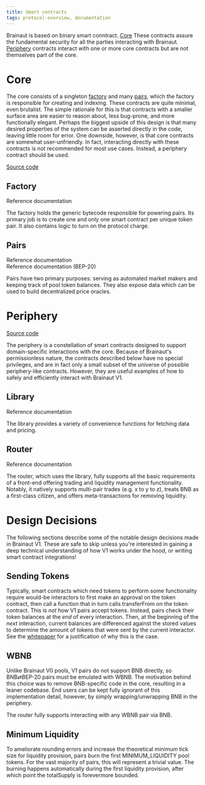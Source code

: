 ```yaml
---
title: Smart contracts
tags: protocol-overview, documentation
---
```


Brainaut is based on binary smart conntract. [Core](#core) These contracts assure the fundamental security for all the parties interacting with Brainaut. 
[Periphery](#periphery) contracts interact with one or more core contracts but are not themselves part of the core.

# Core


The core consists of a singleton [factory](#factory) and many [pairs](#pairs), which the factory is responsible for creating and indexing. These contracts are quite minimal, even brutalist. The simple rationale for this is that contracts with a smaller surface area are easier to reason about, less bug-prone, and more functionally elegant. Perhaps the biggest upside of this design is that many desired properties of the system can be asserted directly in the code, leaving little room for error. One downside, however, is that core contracts are somewhat user-unfriendly. In fact, interacting directly with these contracts is not recommended for most use cases. Instead, a periphery contract should be used.

[Source code](https://github.com/Brainaut/brainaut-v1-core)

## Factory

<Link to='/docs/v1/smart-contracts/factory'>Reference documentation</Link>

The factory holds the generic bytecode responsible for powering pairs. Its primary job is to create one and only one smart contract per unique token pair. It also contains logic to turn on the protocol charge.

## Pairs

<Link to='/docs/v1/smart-contracts/pair'>Reference documentation</Link>
<br />
<Link to='/docs/v1/smart-contracts/pair-bep-20'>Reference documentation (BEP-20)</Link>

Pairs have two primary purposes: serving as automated market makers and keeping track of pool token balances. They also expose data which can be used to build decentralized price oracles.

# Periphery

[Source code](https://github.com/Brainaut/Brainaut-V1-Periphery)

The periphery is a constellation of smart contracts designed to support domain-specific interactions with the core. Because of Brainaut's permissionless nature, the contracts described below have no special privileges, and are in fact only a small subset of the universe of possible periphery-like contracts. However, they are useful examples of how to safely and efficiently interact with Brainaut V1.

## Library

<Link to='/docs/v1/smart-contracts/library'>Reference documentation</Link>

The library provides a variety of convenience functions for fetching data and pricing.

## Router

<Link to='/docs/v1/smart-contracts/router02'>Reference documentation</Link>

The router, which uses the library, fully supports all the basic requirements of a front-end offering trading and liquidity management functionality. Notably, it natively supports multi-pair trades (e.g. x to y to z), treats BNB as a first-class citizen, and offers meta-transactions for removing liquidity.

# Design Decisions

The following sections describe some of the notable design decisions made in Brainaut V1. These are safe to skip unless you're interested in gaining a deep technical understanding of how V1 works under the hood, or writing smart contract integrations!

## Sending Tokens

Typically, smart contracts which need tokens to perform some functionality require would-be interactors to first make an approval on the token contract, then call a function that in turn calls transferFrom on the token contract. This is _not_ how V1 pairs accept tokens. Instead, pairs check their token balances at the _end_ of every interaction. Then, at the beginning of the _next_ interaction, current balances are differenced against the stored values to determine the amount of tokens that were sent by the current interactor. See the <a href='#' target='_blank' rel='noopener noreferrer'>whitepaper</a> for a justification of why this is the case.

## WBNB

Unlike Brainaut V0 pools, V1 pairs do not support BNB directly, so BNB⇄BEP-20 pairs must be emulated with WBNB. The motivation behind this choice was to remove BNB-specific code in the core, resulting in a leaner codebase. End users can be kept fully ignorant of this implementation detail, however, by simply wrapping/unwrapping BNB in the periphery.

The router fully supports interacting with any WBNB pair via BNB.

## Minimum Liquidity

To ameliorate rounding errors and increase the theoretical minimum tick size for liquidity provision, pairs burn the first <Link to='/docs/v1/smart-contracts/pair#minimum_liquidity'>MINIMUM_LIQUIDITY</Link> pool tokens. For the vast majority of pairs, this will represent a trivial value. The burning happens automatically during the first liquidity provision, after which point the <Link to='/docs/v1/smart-contracts/pair-bep-20#totalsupply'>totalSupply</Link> is forevermore bounded.
